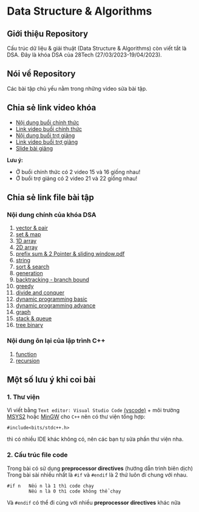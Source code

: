 # Data Structure & Algorithms

## Giới thiệu Repository

Cấu trúc dữ liệu & giải thuật (Data Structure & Algorithms) còn viết tắt là DSA. Đây là khóa DSA của 28Tech (27/03/2023-19/04/2023).

## Nói về Repository

Các bài tập chủ yếu nằm trong những video sửa bài tập.

## Chia sẻ link video khóa

-   [Nội dung buổi chính thức](https://pd.heracle.net/drive/s/twoiTsPwgyh9V864E83vDWxaWO8y53)
-   [Link video buổi chính thức](https://terabox.com/s/1GRHPmsKUvcTbq8h9xS2SZA)
-   [Nội dung buổi trợ giảng](https://pd.heracle.net/drive/s/vapV2of7FO5SGuYsZ5fFfz0xEMfgBi)
-   [Link video buổi trợ giảng](https://terabox.com/s/1Fg2CATlzHBM8-mwwcDrn1Q)
-   [Slide bài giảng](./Lecture_slides/)

**Lưu ý:**

-   Ở buổi chính thức có 2 video 15 và 16 giống nhau!
-   Ở buổi trợ giảng có 2 video 21 và 22 giống nhau!

## Chia sẻ link file bài tập

### Nội dung chính của khóa DSA

1. [vector & pair](./Vector-Pair/Vector%20and%20Pair.pdf)
2. [set & map](./Set-Map/Set%20and%20Map.pdf)
3. [1D array](./1D_Array/1D%20array.pdf)
4. [2D array](./2D%20array/2D%20array.pdf)
5. [prefix sum & 2 Pointer & sliding window.pdf](./PS-DA-SW-TP/Prefix%20sum%20-%202%20Pointer%20-%20Sliding%20Window.pdf)
6. [string](https://github.com/Glasspham/DSA-28Tech/blob/main/String/String.pdf)
7. [sort & search](./Sort-Search/Sort%20and%20Search.pdf)
8. [generation](./Generation-Backtracking/Generation/Generation.pdf)
9. [backtracking - branch bound](./Generation-Backtracking/Backtracking%20-%20Branch%20bound/Backtracking%20-%20Branch%20bound.pdf)
10. [greedy](./Greedy/Greedy.pdf)
11. [divide and conquer](./Divide_and_Conquer/Divide%20and%20Conquer.pdf)
12. [dynamic programming basic](./Dynamic_Programming/Basic/Basic.pdf)
13. [dynamic programming advance](./Dynamic_Programming/Advance/Advance.pdf)
14. [graph](./Graph/Graph.pdf)
15. [stack & queue](./Stack-Queue/Stack%20and%20Queue.pdf)
16. [tree binary]()

### Nội dung ôn lại của lập trình C++

1. [function]()
2. [recursion]()

## Một số lưu ý khi coi bài

### 1. Thư viện

Vì viết bằng `Text editor: Visual Studio Code` [(vscode)](https://code.visualstudio.com/) + môi trường [MSYS2](https://www.msys2.org/) hoặc [MinGW](https://sourceforge.net/projects/mingw/) cho `C++` nên có thư viện tổng hợp:

```
#include<bits/stdc++.h>
```

thì có nhiều IDE khác không có, nên các bạn tự sửa phần thư viện nha.

### 2. Cấu trúc file code

Trong bài có sử dụng **preprocessor directives** (hướng dẫn trình biên dịch)
Trong bài sài nhiều nhất là `#if` và `#endif` là 2 thứ luôn đi chung với nhau.

```
#if n   Nếu n là 1 thì code chạy
        Nếu n là 0 thì code không thể chạy
```

Và `#endif` có thể đi cùng với nhiều **preprocessor directives** khác nữa

